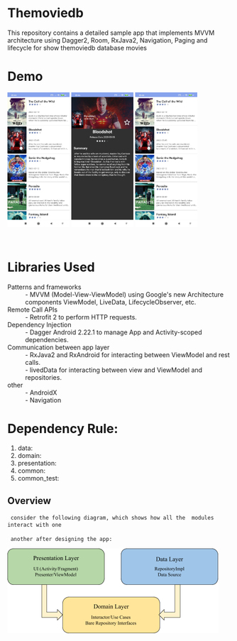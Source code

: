 # Themoviedb

This repository contains a detailed sample app that implements MVVM architecture using Dagger2, Room, RxJava2, Navigation, Paging and lifecycle for
show themoviedb database movies


# Demo
<p float="left">
  <img src="/demo.jpg" width="140" />
  <img src="/demo-2.jpg" width="140" /> 
  <img src="/demo.jpg" width="140" />
</p>

<br /> 

# Libraries Used

<dl>
  <dt>Patterns and frameworks</dt>
  <dd>- MVVM (Model-View-ViewModel) using Google's new Architecture components ViewModel, LiveData, LifecycleObserver, etc.</dd>
  
  <dt>Remote Call APIs</dt>
  <dd>- Retrofit 2 to perform HTTP requests.</dd>
  
  <dt>Dependency Injection</dt>
  <dd>- Dagger Android 2.22.1 to manage App and Activity-scoped dependencies. </dd>
    
  <dt>Communication between app layer</dt>
  <dd>- RxJava2 and RxAndroid for interacting between ViewModel and rest calls. </dd>
  <dd>- livedData for interacting between view and ViewModel and repositories.  </dd>
    
  <dt>other</dt>
  <dd>- AndroidX </dd>
  <dd>- Navigation </dd>
</dl>

# Dependency Rule:
1.	data:
2.	domain:
3.  presentation:
4.	common:
5.	common_test:


## Overview
     consider the following diagram, which shows how all the  modules  interact with one 
     
     another after designing the app:
     
     
![Screenshot](final-architecture.png)
